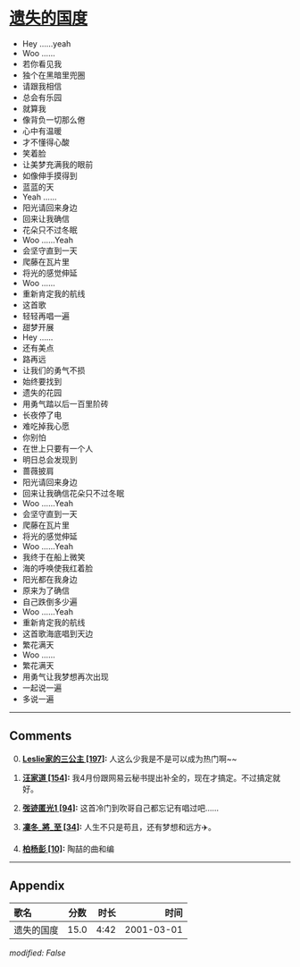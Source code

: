 # [遗失的国度](https://music.163.com/song?id=32451037)

* Hey ……yeah
* Woo ……
* 若你看见我
* 独个在黑暗里兜圈
* 请跟我相信
* 总会有乐园
* 就算我
* 像背负一切那么倦
* 心中有温暖
* 才不懂得心酸
* 笑着脸
* 让美梦充满我的眼前
* 如像伸手摸得到
* 蓝蓝的天
* Yeah ……
* 阳光请回来身边
* 回来让我确信
* 花朵只不过冬眠
* Woo ……Yeah
* 会坚守直到一天
* 爬藤在瓦片里
* 将光的感觉伸延
* Woo ……
* 重新肯定我的航线
* 这首歌
* 轻轻再唱一遍
* 甜梦开展
* Hey ……
* 还有美点
* 路再远
* 让我们的勇气不损
* 始终要找到
* 遗失的花园
* 用勇气踏以后一百里阶砖
* 长夜停了电
* 难吃掉我心愿
* 你别怕
* 在世上只要有一个人
* 明日总会发现到
* 蔷薇披肩
* 阳光请回来身边
* 回来让我确信花朵只不过冬眠
* Woo ……Yeah
* 会坚守直到一天
* 爬藤在瓦片里
* 将光的感觉伸延
* Woo ……Yeah
* 我终于在船上微笑
* 海的呼唤使我红着脸
* 阳光都在我身边
* 原来为了确信
* 自己跌倒多少遍
* Woo ……Yeah
* 重新肯定我的航线
* 这首歌海底唱到天边
* 繁花满天
* Woo ……
* 繁花满天
* 用勇气让我梦想再次出现
* 一起说一遍
* 多说一遍


---

## Comments
0. **[Leslie家的三公主 \[197\]](https://music.163.com/#/user/home?id=19004006):** 人这么少我是不是可以成为热门啊~~

1. **[汪家道 \[154\]](https://music.163.com/#/user/home?id=50046313):** 我4月份跟网易云秘书提出补全的，现在才搞定。不过搞定就好。

2. **[弢迹匿光1 \[94\]](https://music.163.com/#/user/home?id=76056722):** 这首冷门到吹哥自己都忘记有唱过吧……

3. **[凜冬_將_至 \[34\]](https://music.163.com/#/user/home?id=18090986):** 人生不只是苟且，还有梦想和远方✈️。

4. **[柏杨彭 \[10\]](https://music.163.com/#/user/home?id=74363069):** 陶喆的曲和编



---

## Appendix

|歌名|分数|时长|时间|
|:---|:---:|---:|---:|
|遗失的国度|15.0|4:42|2001-03-01

*modified: False*